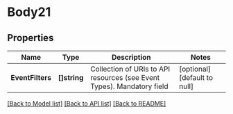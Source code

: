 # Body21

## Properties
Name | Type | Description | Notes
------------ | ------------- | ------------- | -------------
**EventFilters** | **[]string** | Collection of URIs to API resources (see Event Types). Mandatory field | [optional] [default to null]

[[Back to Model list]](../README.md#documentation-for-models) [[Back to API list]](../README.md#documentation-for-api-endpoints) [[Back to README]](../README.md)


